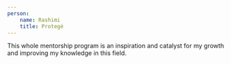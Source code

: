 ```yaml
---
person:
    name: Rashimi
    title: Protegé
---
```


This whole mentorship program is an inspiration and catalyst for my growth and improving my knowledge in this field.
